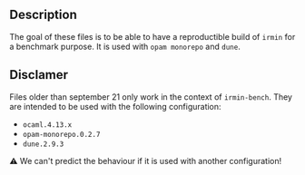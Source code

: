 ## Description

The goal of these files is to be able to have a reproductible build of `irmin`
for a benchmark purpose. It is used with `opam monorepo` and `dune`.

## Disclamer

Files older than september 21 only work in the context of `irmin-bench`. They
are intended to be used with the following configuration:
  - `ocaml.4.13.x`
  - `opam-monorepo.0.2.7`
  - `dune.2.9.3`

:warning: We can't predict the behaviour if it is used with another configuration!
